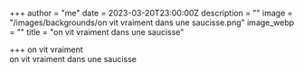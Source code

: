 +++
author = "me"
date = 2023-03-20T23:00:00Z
description = ""
image = "/images/backgrounds/on vit vraiment dans une saucisse.png"
image_webp = ""
title = "on vit vraiment dans une saucisse"

+++
on vit vraiment  
on vit vraiment dans une saucisse